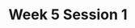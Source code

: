 ---
title: Week 5 Session 1
published_at: 2024
snippet: 
disable_html_sanitization: true
allow_math: true
---